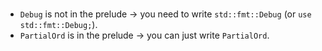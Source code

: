 #

- `Debug` is not in the prelude → you need to write `std::fmt::Debug` (or `use std::fmt::Debug;`).
- `PartialOrd` is in the prelude → you can just write `PartialOrd`.
